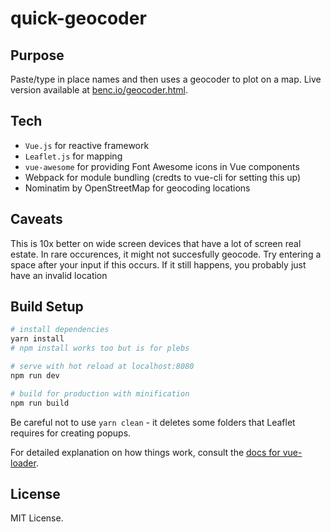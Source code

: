 # quick-geocoder

## Purpose
Paste/type in place names and then uses a geocoder to plot on a map. Live version available at [benc.io/geocoder.html](https://www.benc.io/geocoder.html). 

## Tech

* `Vue.js` for reactive framework
* `Leaflet.js` for mapping
* `vue-awesome` for providing Font Awesome icons in Vue components
* Webpack for module bundling (credts to vue-cli for setting this up)
* Nominatim by OpenStreetMap for geocoding locations

## Caveats
This is 10x better on wide screen devices that have a lot of screen real estate. In rare occurences, it might not succesfully geocode. Try entering a space after your input if this occurs. If it still happens, you probably just have an invalid location


## Build Setup

``` bash
# install dependencies
yarn install 
# npm install works too but is for plebs

# serve with hot reload at localhost:8080
npm run dev

# build for production with minification
npm run build
```
Be careful not to use `yarn clean` - it deletes some folders that Leaflet requires for creating popups. 

For detailed explanation on how things work, consult the [docs for vue-loader](http://vuejs.github.io/vue-loader).

## License
MIT License.